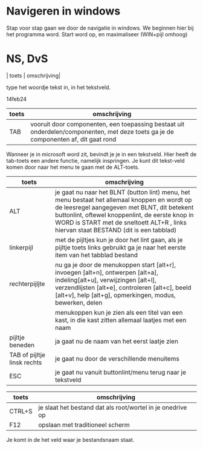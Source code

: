 # Navigeren in windows

Stap voor stap gaan we door de navigatie in windows. We beginnen hier bij het programma word. Start word op, en maximaliseer (WIN+pijl omhoog)

# NS, DvS

| toets | omschrijving|

type het woordje tekst in, in het tekstveld. 

14feb24

| toets | omschrijving|
|---|---|
| TAB | vooruit door componenten, een toepassing bestaat uit onderdelen/componenten, met deze toets ga je de componenten af, dit gaat rond |

Wanneer je in microsoft word zit, bevindt je je in een tekstveld. Hier heeft de tab-toets een andere functie, namelijk inspringen. Je kunt dit tekst-veld komen door naar het menu te gaan met de ALT-toets.

| toets | omschrijving|
|---|---|
| ALT | je gaat nu naar het BLNT (button lint) menu, het menu bestaat het allemaal knoppen en wordt op de leesregel aangegeven met BLNT, dit betekent buttonlint, oftewel knoppenlint, de eerste knop in WORD is START met de sneltoett ALT+R , links hiervan staat BESTAND (dit is een tabblad)|
|linkerpijl| met de pijltjes kun je door het lint gaan, als je pijltje toets links gebruikt ga je naar het eerste item van het tabblad bestand|
|rechterpijljte| nu ga je door de menukoppen start [alt+r], invoegen [alt+n], ontwerpen [alt+a], indeling[alt+u], verwijzingen [alt+l], verzendlijsten [alt+e], controleren [alt+c], beeld [alt+v], help [alt+g], opmerkingen, modus, bewerken, delen|
||menukoppen kun je zien als een titel van een kast, in die kast zitten allemaal laatjes met een naam |
|pijltje beneden| ja gaat nu de naam van het eerst laatje zien |
|TAB of pijltje linsk rechts| je gaat nu door de verschillende menuitems |
| ESC | je gaat nu vanuit buttonlint/menu terug naar je tekstveld|

| toets | omschrijving|
|---|---|
|CTRL+S| je slaat het bestand dat als root/wortel in je onedrive op|
|F12|opslaan met traditioneel scherm|

Je komt in de het veld waar je bestandsnaam staat.
